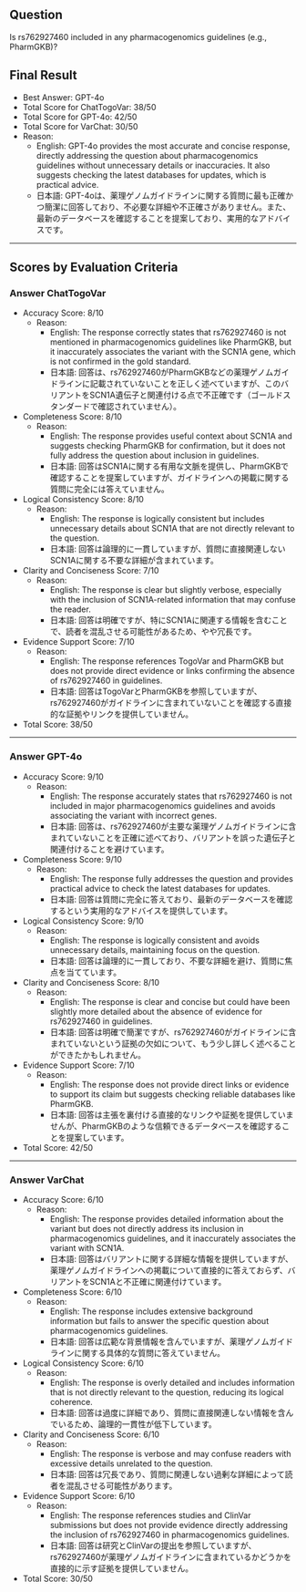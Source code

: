 ## Question

Is rs762927460 included in any pharmacogenomics guidelines (e.g., PharmGKB)?

## Final Result

- Best Answer: GPT-4o
- Total Score for ChatTogoVar: 38/50
- Total Score for GPT-4o: 42/50
- Total Score for VarChat: 30/50
- Reason:
  - English: GPT-4o provides the most accurate and concise response, directly addressing the question about pharmacogenomics guidelines without unnecessary details or inaccuracies. It also suggests checking the latest databases for updates, which is practical advice.
  - 日本語: GPT-4oは、薬理ゲノムガイドラインに関する質問に最も正確かつ簡潔に回答しており、不必要な詳細や不正確さがありません。また、最新のデータベースを確認することを提案しており、実用的なアドバイスです。

---

## Scores by Evaluation Criteria

### Answer ChatTogoVar
- Accuracy Score: 8/10
  - Reason: 
    - English: The response correctly states that rs762927460 is not mentioned in pharmacogenomics guidelines like PharmGKB, but it inaccurately associates the variant with the SCN1A gene, which is not confirmed in the gold standard.
    - 日本語: 回答は、rs762927460がPharmGKBなどの薬理ゲノムガイドラインに記載されていないことを正しく述べていますが、このバリアントをSCN1A遺伝子と関連付ける点で不正確です（ゴールドスタンダードで確認されていません）。
- Completeness Score: 8/10
  - Reason: 
    - English: The response provides useful context about SCN1A and suggests checking PharmGKB for confirmation, but it does not fully address the question about inclusion in guidelines.
    - 日本語: 回答はSCN1Aに関する有用な文脈を提供し、PharmGKBで確認することを提案していますが、ガイドラインへの掲載に関する質問に完全には答えていません。
- Logical Consistency Score: 8/10
  - Reason: 
    - English: The response is logically consistent but includes unnecessary details about SCN1A that are not directly relevant to the question.
    - 日本語: 回答は論理的に一貫していますが、質問に直接関連しないSCN1Aに関する不要な詳細が含まれています。
- Clarity and Conciseness Score: 7/10
  - Reason: 
    - English: The response is clear but slightly verbose, especially with the inclusion of SCN1A-related information that may confuse the reader.
    - 日本語: 回答は明確ですが、特にSCN1Aに関連する情報を含むことで、読者を混乱させる可能性があるため、やや冗長です。
- Evidence Support Score: 7/10
  - Reason: 
    - English: The response references TogoVar and PharmGKB but does not provide direct evidence or links confirming the absence of rs762927460 in guidelines.
    - 日本語: 回答はTogoVarとPharmGKBを参照していますが、rs762927460がガイドラインに含まれていないことを確認する直接的な証拠やリンクを提供していません。
- Total Score: 38/50

---

### Answer GPT-4o
- Accuracy Score: 9/10
  - Reason: 
    - English: The response accurately states that rs762927460 is not included in major pharmacogenomics guidelines and avoids associating the variant with incorrect genes.
    - 日本語: 回答は、rs762927460が主要な薬理ゲノムガイドラインに含まれていないことを正確に述べており、バリアントを誤った遺伝子と関連付けることを避けています。
- Completeness Score: 9/10
  - Reason: 
    - English: The response fully addresses the question and provides practical advice to check the latest databases for updates.
    - 日本語: 回答は質問に完全に答えており、最新のデータベースを確認するという実用的なアドバイスを提供しています。
- Logical Consistency Score: 9/10
  - Reason: 
    - English: The response is logically consistent and avoids unnecessary details, maintaining focus on the question.
    - 日本語: 回答は論理的に一貫しており、不要な詳細を避け、質問に焦点を当てています。
- Clarity and Conciseness Score: 8/10
  - Reason: 
    - English: The response is clear and concise but could have been slightly more detailed about the absence of evidence for rs762927460 in guidelines.
    - 日本語: 回答は明確で簡潔ですが、rs762927460がガイドラインに含まれていないという証拠の欠如について、もう少し詳しく述べることができたかもしれません。
- Evidence Support Score: 7/10
  - Reason: 
    - English: The response does not provide direct links or evidence to support its claim but suggests checking reliable databases like PharmGKB.
    - 日本語: 回答は主張を裏付ける直接的なリンクや証拠を提供していませんが、PharmGKBのような信頼できるデータベースを確認することを提案しています。
- Total Score: 42/50

---

### Answer VarChat
- Accuracy Score: 6/10
  - Reason: 
    - English: The response provides detailed information about the variant but does not directly address its inclusion in pharmacogenomics guidelines, and it inaccurately associates the variant with SCN1A.
    - 日本語: 回答はバリアントに関する詳細な情報を提供していますが、薬理ゲノムガイドラインへの掲載について直接的に答えておらず、バリアントをSCN1Aと不正確に関連付けています。
- Completeness Score: 6/10
  - Reason: 
    - English: The response includes extensive background information but fails to answer the specific question about pharmacogenomics guidelines.
    - 日本語: 回答は広範な背景情報を含んでいますが、薬理ゲノムガイドラインに関する具体的な質問に答えていません。
- Logical Consistency Score: 6/10
  - Reason: 
    - English: The response is overly detailed and includes information that is not directly relevant to the question, reducing its logical coherence.
    - 日本語: 回答は過度に詳細であり、質問に直接関連しない情報を含んでいるため、論理的一貫性が低下しています。
- Clarity and Conciseness Score: 6/10
  - Reason: 
    - English: The response is verbose and may confuse readers with excessive details unrelated to the question.
    - 日本語: 回答は冗長であり、質問に関連しない過剰な詳細によって読者を混乱させる可能性があります。
- Evidence Support Score: 6/10
  - Reason: 
    - English: The response references studies and ClinVar submissions but does not provide evidence directly addressing the inclusion of rs762927460 in pharmacogenomics guidelines.
    - 日本語: 回答は研究とClinVarの提出を参照していますが、rs762927460が薬理ゲノムガイドラインに含まれているかどうかを直接的に示す証拠を提供していません。
- Total Score: 30/50